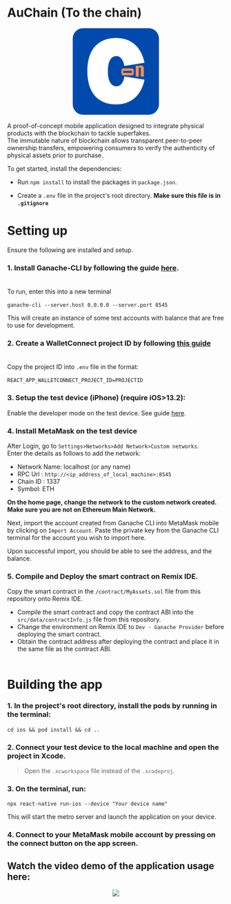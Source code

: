 # AuChain (To the chain)

<div style="text-align: center;">
<img src="./assets/image/logo.png" alt="logo" style="border-radius: 24px; height: 200px" />
</div>

A proof-of-concept mobile application designed to integrate physical products with the blockchain to tackle superfakes.</br>
The immutable nature of blockchain allows transparent peer-to-peer ownership transfers, empowering consumers to verify the authenticity of physical assets prior to purchase.

To get started, install the dependencies:

- Run `npm install` to install the packages in `package.json`.

- Create a `.env` file in the project's root directory.
  **Make sure this file is in `.gitignore`** </br>

# Setting up </br>

Ensure the following are installed and setup.

### **1. Install Ganache-CLI by following the guide [here](https://docs.nethereum.com/en/latest/ethereum-and-clients/ganache-cli/).** </br></br>

To run, enter this into a new terminal

```
ganache-cli --server.host 0.0.0.0 --server.port 8545
```

This will create an instance of some test accounts with balance that are free to use for development.

### **2. Create a WalletConnect project ID by following [this guide](https://docs.walletconnect.com/web3inbox/cloud-setup)**</br></br>

Copy the project ID into `.env` file in the format:</br>

```
REACT_APP_WALLETCONNECT_PROJECT_ID=PROJECTID
```

### **3. Setup the test device (iPhone) (require iOS>13.2):** </br>

Enable the developer mode on the test device. See guide [here](https://developer.apple.com/documentation/xcode/enabling-developer-mode-on-a-device).</br>

### **4. Install MetaMask on the test device** </br>

After Login, go to `Settings>Networks>Add Network>Custom networks`. </br>
Enter the details as follows to add the network:

- Network Name: localhost (or any name)
- RPC Url : `http://<ip_address_of_local_machine>:8545`
- Chain ID : 1337
- Symbol: ETH

**On the home page, change the network to the custom network created. Make sure you are not on Ethereum Main Network.**

Next, import the account created from Ganache CLI into MetaMask mobile by clicking on `Import Account`. Paste the private key from the Ganache CLI terminal for the account you wish to import here. </br>

Upon successful import, you should be able to see the address, and the balance.

### **5. Compile and Deploy the smart contract on Remix IDE.**

Copy the smart contract in the `/contract/MyAssets.sol` file from this repository onto Remix IDE.

- Compile the smart contract and copy the contract ABI into the `src/data/contractInfo.js` file from this repository.
- Change the environment on Remix IDE to `Dev - Ganache Provider` before deploying the smart contract.
- Obtain the contract address after deploying the contract and place it in the same file as the contract ABI.</br></br>

# Building the app

### **1. In the project's root directory, install the pods by running in the terminal:**</br>

```
cd ios && pod install && cd ..
```

### **2. Connect your test device to the local machine and open the project in Xcode.**</br>

> Open the `.xcworkspace` file instead of the `.xcodeproj`.

### **3. On the terminal, run:**</br>

```
npx react-native run-ios --device "Your device name"
```

This will start the metro server and launch the application on your device.

### **4. Connect to your MetaMask mobile account by pressing on the connect button on the app screen.**

## Watch the video demo of the application usage here:

<div style="text-align: center;">
    <a href="https://youtu.be/n4h98Vq099M"><img src="https://img.youtube.com/vi/n4h98Vq099M/0.jpg" width="40%"></a>
</div>

<!-- [![AuChain](https://img.youtube.com/vi/n4h98Vq099M/0.jpg)](https://www.youtube.com/watch?v=n4h98Vq099M) -->
